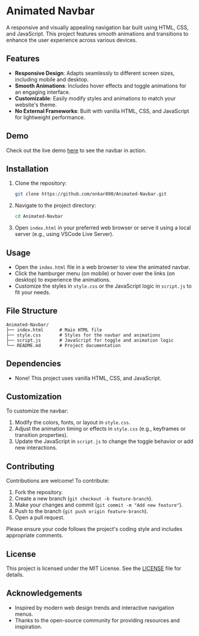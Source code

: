 # Animated Navbar

A responsive and visually appealing navigation bar built using HTML, CSS, and JavaScript. This project features smooth animations and transitions to enhance the user experience across various devices.

## Features
- **Responsive Design**: Adapts seamlessly to different screen sizes, including mobile and desktop.
- **Smooth Animations**: Includes hover effects and toggle animations for an engaging interface.
- **Customizable**: Easily modify styles and animations to match your website's theme.
- **No External Frameworks**: Built with vanilla HTML, CSS, and JavaScript for lightweight performance.

## Demo
Check out the live demo [here](https://onkar890.github.io/Animated-Navbar/) to see the navbar in action.

## Installation
1. Clone the repository:
   ```bash
   git clone https://github.com/onkar890/Animated-Navbar.git
   ```
2. Navigate to the project directory:
   ```bash
   cd Animated-Navbar
   ```
3. Open `index.html` in your preferred web browser or serve it using a local server (e.g., using VSCode Live Server).

## Usage
- Open the `index.html` file in a web browser to view the animated navbar.
- Click the hamburger menu (on mobile) or hover over the links (on desktop) to experience the animations.
- Customize the styles in `style.css` or the JavaScript logic in `script.js` to fit your needs.

## File Structure
```
Animated-Navbar/
├── index.html      # Main HTML file
├── style.css       # Styles for the navbar and animations
├── script.js       # JavaScript for toggle and animation logic
└── README.md       # Project documentation
```

## Dependencies
- None! This project uses vanilla HTML, CSS, and JavaScript.

## Customization
To customize the navbar:
1. Modify the colors, fonts, or layout in `style.css`.
2. Adjust the animation timing or effects in `style.css` (e.g., keyframes or transition properties).
3. Update the JavaScript in `script.js` to change the toggle behavior or add new interactions.

## Contributing
Contributions are welcome! To contribute:
1. Fork the repository.
2. Create a new branch (`git checkout -b feature-branch`).
3. Make your changes and commit (`git commit -m "Add new feature"`).
4. Push to the branch (`git push origin feature-branch`).
5. Open a pull request.

Please ensure your code follows the project's coding style and includes appropriate comments.

## License
This project is licensed under the MIT License. See the [LICENSE](LICENSE) file for details.

## Acknowledgements
- Inspired by modern web design trends and interactive navigation menus.
- Thanks to the open-source community for providing resources and inspiration.
